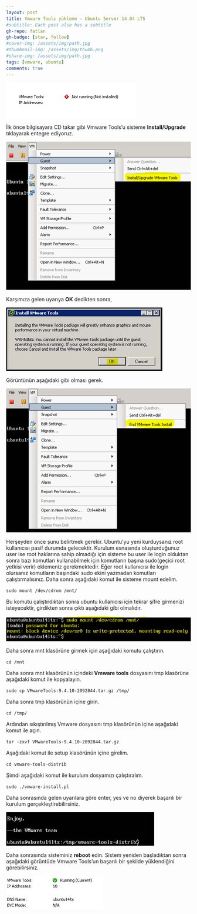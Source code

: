 ```yaml
---
layout: post
title: Vmware Tools yükleme – Ubuntu Server 14.04 LTS
#subtitle: Each post also has a subtitle
gh-repo: fatlan
gh-badge: [star, follow]
#cover-img: /assets/img/path.jpg
#thumbnail-img: /assets/img/thumb.png
#share-img: /assets/img/path.jpg
tags: [vmware, ubuntu]
comments: true
---
```

![Crepe](assets/img/ubuntu14-vmtools/ubvmt01.png)

İlk önce bilgisayara CD takar gibi Vmware Tools’u sisteme **Install/Upgrade** tıklayarak entegre ediyoruz.

![Crepe](assets/img/ubuntu14-vmtools/ubvmt02.png)

Karşımıza gelen uyarıya **OK** dedikten sonra,

![Crepe](assets/img/ubuntu14-vmtools/ubvmt03.png)

Görüntünün aşağıdaki gibi olması gerek.

![Crepe](assets/img/ubuntu14-vmtools/ubvmt04.png)

Herşeyden önce şunu belirtmek gerekir. Ubuntu’yu yeni kurduysanız root kullanıcısı pasif durumda gelecektir. Kurulum esnasında oluşturduğunuz user ise root haklarına sahip olmadığı için sisteme bu user ile login olduktan sonra bazı komutları kullanabilmek için komutların başına sudo(geçici root yetkisi verir) eklemeniz gerekmektedir. Eğer root kullanıcısı ile login olursanız komutların başındaki sudo ekini yazmadan komutları çalıştırmalısınız.
Daha sonra aşağıdaki komut ile sisteme mount edelim.

~~~
sudo mount /dev/cdrom /mnt/
~~~

Bu komutu çalıştırdıktan sonra ubuntu kullanıcısı için tekrar şifre girmenizi isteyecektir, girdikten sonra çıktı aşağıdaki gibi olmalıdır.

![Crepe](assets/img/ubuntu14-vmtools/ubvmt05.png)

Daha sonra mnt klasörüne girmek için aşağıdaki komutu çalıştırın.

~~~
cd /mnt
~~~

Daha sonra mnt klasörünün içindeki **Vmware tools** dosyasını tmp klasörüne aşağıdaki komut ile kopyalayın.

~~~
sudo cp VMwareTools-9.4.10-2092844.tar.gz /tmp/
~~~

Daha sonra tmp klasörünün içine girin.

~~~
cd /tmp/
~~~

Ardından sıkıştırılmış Vmware dosyasını tmp klasörünün içine aşağıdaki komut ile açın.

~~~
tar -zxvf VMwareTools-9.4.10-2092844.tar.gz
~~~

Aşağıdaki komut ile setup klasörünün içine girelim.

~~~
cd vmware-tools-distrib
~~~

Şimdi aşağıdaki komut ile kurulum dosyamızı çalıştıralım.

~~~
sudo ./vmware-install.pl
~~~

Daha sonrasında gelen uyarılara göre enter, yes ve no diyerek başarılı bir kurulum gerçekleştirebilirsiniz.

![Crepe](assets/img/ubuntu14-vmtools/ubvmt06.png)

Daha sonrasında sisteminiz **reboot** edin.
Sistem yeniden başladıktan sonra aşağıdaki görüntüde Vmware Tools’un başarılı bir şekilde yüklendiğini görebilirsiniz.

![Crepe](assets/img/ubuntu14-vmtools/ubvmt07.png)

